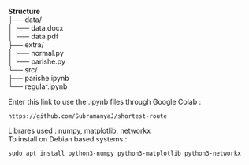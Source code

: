 <b>Structure</b><br>
    ├── data/<br>
    │   ├── data.docx<br>
    │   └── data.pdf<br>
    ├── extra/<br>
    │   ├── normal.py<br>
    │   └── parishe.py<br>
    └── src/<br>
        ├── parishe.ipynb<br>
        └── regular.ipynb<br>

Enter this link to use the .ipynb files through Google Colab :
```
https://github.com/SubramanyaJ/shortest-route
```

Librares used : numpy, matplotlib, networkx<br>
To install on Debian based systems :<br>

```
sudo apt install python3-numpy python3-matplotlib python3-networkx 
```
